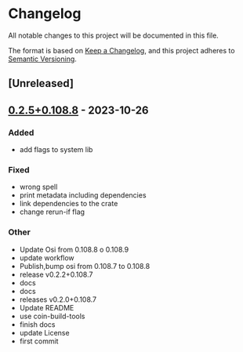 # Changelog
All notable changes to this project will be documented in this file.

The format is based on [Keep a Changelog](https://keepachangelog.com/en/1.0.0/),
and this project adheres to [Semantic Versioning](https://semver.org/spec/v2.0.0.html).

## [Unreleased]

## [0.2.5+0.108.8](https://github.com/Maroon502/osi-src/compare/v0.2.4+0.108.8...v0.2.5+0.108.8) - 2023-10-26

### Added
- add flags to system lib

### Fixed
- wrong spell
- print metadata including dependencies
- link dependencies to the crate
- change rerun-if flag

### Other
- Update Osi from 0.108.8 o 0.108.9
- update workflow
- Publish,bump osi from 0.108.7 to 0.108.8
- release v0.2.2+0.108.7
- docs
- docs
- releases v0.2.0+0.108.7
- Update README
- use coin-build-tools
- finish docs
- update License
- first commit
